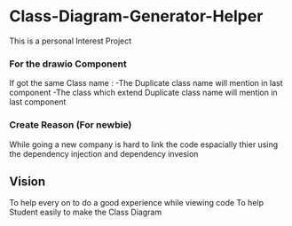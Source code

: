 # Class-Diagram-Generator-Helper
This is a personal Interest Project

### For the drawio Component
If got the same Class name :
-The Duplicate class name will mention in last component
-The class which extend Duplicate class name will mention in last component

### Create Reason (For newbie)
While going a new company is hard to link the code espacially thier using the dependency injection and dependency invesion

## Vision
To help every on to do a good experience while viewing code
To help Student easily to make the Class Diagram
